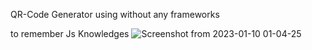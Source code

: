 QR-Code Generator using without any frameworks

to remember Js Knowledges
![Screenshot from 2023-01-10 01-04-25](https://user-images.githubusercontent.com/90527874/211432429-a71ec19d-48d3-455c-a846-6200bdd4a0fd.png)
